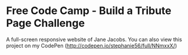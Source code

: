 # Free Code Camp - Build a Tribute Page Challenge
A full-screen responsive website of Jane Jacobs. 
You can also view this project on my CodePen (http://codepen.io/stephanie56/full/NNmxxX/)
